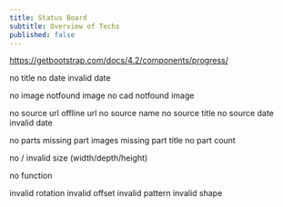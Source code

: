 ```yaml
---
title: Status Board
subtitle: Overview of Techs
published: false
---
```

https://getbootstrap.com/docs/4.2/components/progress/

no title
no date
invalid date

no image
notfound image
no cad
notfound image

no source url
offline url
no source name
no source title
no source date 
invalid date

no parts
missing part images
missing part title
no part count

no / invalid size (width/depth/height)

no function

invalid rotation
invalid offset
invalid pattern
invalid shape
